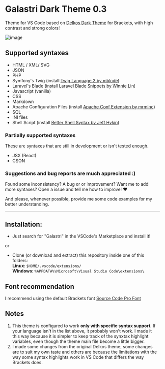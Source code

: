 # Galastri Dark Theme 0.3
Theme for VS Code based on [Delkos Dark Theme](https://github.com/David5i6/Brackets-Delkos-Dark-Theme) for Brackets, with high contrast and strong colors!

![image](https://user-images.githubusercontent.com/49572917/113118009-68fecf00-91e5-11eb-86cd-a3bbfc3030eb.png)

## Supported syntaxes
- HTML / XML/ SVG
- JSON
- PHP
- Symfony's Twig (install [Twig Language 2 by mblode](https://marketplace.visualstudio.com/items?itemName=mblode.twig-language-2))
- Laravel's Blade (install [Laravel Blade Snippets by Winnie Lin](https://marketplace.visualstudio.com/items?itemName=onecentlin.laravel-blade))
- Javascript (vanilla)
- CSS
- Markdown
- Apache Configuration Files (install [Apache Conf Extension by mrmlnc](https://marketplace.visualstudio.com/items?itemName=mrmlnc.vscode-apache))
- SQL
- INI files
- Shell Script (install [Better Shell Syntax by Jeff Hykin](https://marketplace.visualstudio.com/items?itemName=jeff-hykin.better-shellscript-syntax))

### Partially supported syntaxes
These are syntaxes that are still in development or isn't tested enough.
- JSX (React)
- CSON

### Suggestions and bug reports are much appreciated :)
Found some inconsistency? A bug or or improvement? Want me to add more syntaxes? Open a issue and tell me how to improve! ❤

And please, whenever possible, provide me some code examples for my better understanding.

---

## Installation:
- Just search for "Galastri" in the VSCode's Marketplace and install it!

or

- Clone (or download and extract) this repository inside one of this folders:<br>
  **Linux**: `$HOME/.vscode/extensions/`<br>
  **Windows**: `%APPDATA%\Microsoft\Visual Studio Code\extensions\`

## Font recommendation
I recommend using the default Brackets font [Source Code Pro Font](https://github.com/adobe-fonts/source-code-pro)

## Notes
1. This theme is configured to work **only with specific syntax support**. If your language isn't in the list above, it probably won't work. I made it this way because it is simpler to keep track of the synxtax highlight variables, even though the theme main file become a little bigger.
2. I made some changes from the original Delkos theme, some changes are to suit my own taste and others are because the limitations with the way some syntax highlights work in VS Code that differs the way Brackets does.
